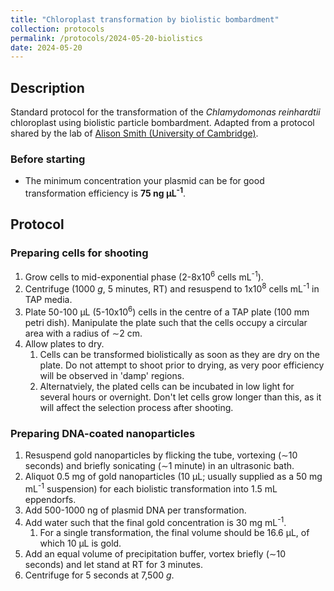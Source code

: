 ```yaml
---
title: "Chloroplast transformation by biolistic bombardment"
collection: protocols
permalink: /protocols/2024-05-20-biolistics
date: 2024-05-20
---
```


## Description
Standard protocol for the transformation of the *Chlamydomonas reinhardtii* chloroplast using biolistic particle bombardment. Adapted from a protocol shared by the lab of <a href="https://www.plantsci.cam.ac.uk/directory/smith-alison">Alison Smith (University of Cambridge)</a>.

### Before starting
- The minimum concentration your plasmid can be for good transformation efficiency is **75 ng &#181;L<sup>-1</sup>**.


## Protocol
### Preparing cells for shooting
1. Grow cells to mid-exponential phase (2-8x10<sup>6</sup> cells mL<sup>-1</sup>).
1. Centrifuge (1000 *g*, 5 minutes, RT) and resuspend to 1x10<sup>8</sup> cells mL<sup>-1</sup> in TAP media.
1. Plate 50-100 &#181;L (5-10x10<sup>6</sup>) cells in the centre of a TAP plate (100 mm petri dish). Manipulate the plate such that the cells occupy a circular area with a radius of &sim;2 cm.
1. Allow plates to dry.
   1. Cells can be transformed biolistically as soon as they are dry on the plate. Do not attempt to shoot prior to drying, as very poor efficiency will be observed in 'damp' regions.
   1. Alternatviely, the plated cells can be incubated in low light for several hours or overnight. Don't let cells grow longer than this, as it will affect the selection process after shooting.

### Preparing DNA-coated nanoparticles
1. Resuspend gold nanoparticles by flicking the tube, vortexing (&sim;10 seconds) and briefly sonicating (&sim;1 minute) in an ultrasonic bath.
1. Aliquot 0.5 mg of gold nanoparticles (10 &#181;L; usually supplied as a 50 mg mL<sup>-1</sup> suspension) for each biolistic transformation into 1.5 mL eppendorfs.
1. Add 500-1000 ng of plasmid DNA per transformation.
1. Add water such that the final gold concentration is 30 mg mL<sup>-1</sup>.
   1. For a single transformation, the final volume should be 16.6 &#181;L, of which 10 &#181;L is gold.
1. Add an equal volume of precipitation buffer, vortex briefly (&sim;10 seconds) and let stand at RT for 3 minutes.
1. Centrifuge for 5 seconds at 7,500 *g*.
